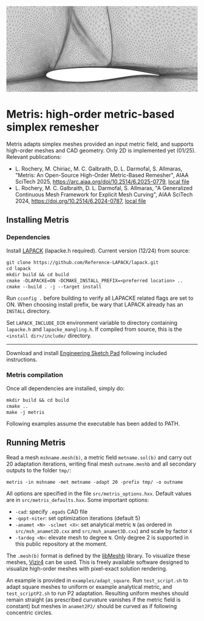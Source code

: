![Onera OAT15A transonic](docs/3.0close.jpg)

# Metris: high-order metric-based simplex remesher

Metris adapts simplex meshes provided an input metric field, and supports high-order meshes and CAD geometry. 
Only 2D is implemented yet (01/25).
Relevant publications:

- L. Rochery, M. Chiriac, M. C. Galbraith, D. L. Darmofal, S. Allmaras, "Metris: An Open-Source High-Order Metric-Based Remesher", AIAA SciTech 2025, https://arc.aiaa.org/doi/10.2514/6.2025-0779, [local file](docs/rochery-et-al-2025-metris-an-open-source-high-order-metric-based-remesher.pdf)
- L. Rochery, M. C. Galbraith, D. L. Darmofal, S. Allmaras, "A Generalized Continuous Mesh Framework for Explicit Mesh Curving", AIAA SciTech 2024, https://doi.org/10.2514/6.2024-0787, [local file](docs/rochery-et-al-2024-a-generalized-continuous-mesh-framework-for-explicit-mesh-curving.pdf)

## Installing Metris 

### Dependencies 

Install [LAPACK](https://www.netlib.org/lapack/) (lapacke.h required). Current version (12/24) from source:

```
git clone https://github.com/Reference-LAPACK/lapack.git 
cd lapack
mkdir build && cd build
cmake -DLAPACKE=ON -DCMAKE_INSTALL_PREFIX=<preferred location> ..
cmake --build . -j --target install
```

Run `cconfig .` before building to verify all LAPACKE related flags are set to ON. 
When choosing install prefix, be wary that LAPACK already has an `INSTALL` directory. 

Set `LAPACK_INCLUDE_DIR` environment variable to directory containing `lapacke.h` and `lapacke_mangling.h`. 
If compiled from source, this is the `<install dir>/include/` directory. 

--- 

Download and install [Engineering Sketch Pad](https://acdl.mit.edu/ESP/) following included instructions. 


### Metris compilation 

Once all dependencies are installed, simply do:

```
mkdir build && cd build
cmake .. 
make -j metris 
```

Following examples assume the executable has been added to PATH.


## Running Metris

Read a mesh `mshname.mesh(b)`, a metric field `metname.sol(b)` and carry out 20 adaptation iterations, writing final mesh `outname.meshb` and all secondary outputs to the folder `tmp/`: 

```
metris -in mshname -met metname -adapt 20 -prefix tmp/ -o outname 
```

All options are specified in the file `src/metris_options.hxx`. Default values are in `src/metris_defaults.hxx`. 
Some important options:

- `-cad`: specify `.egads` CAD file 
- `-qopt-niter`: set optimization iterations (default 5)
- `-anamet <N> -sclmet <X>`: set analytical metric `N` (as ordered in `src/msh_anamet2D.cxx` and `src/msh_anamet3D.cxx`) and scale by factor `X`
- `-tardeg <N>`: elevate mesh to degree `N`. Only degree 2 is supported in this public repository at the moment. 

The `.mesh(b)` format is defined by the [libMeshb](https://github.com/LoicMarechal/libMeshb) library. To visualize these meshes, [Vizir4](https://pyamg.saclay.inria.fr/vizir4.html)  can be used. This is freely available software designed to visualize high-order meshes with pixel-exact solution rendering. 


An example is provided in  `examples/adapt_square`. Run `test_script.sh` to adapt square meshes to uniform or example analytical metric, and `test_scriptP2.sh` to run P2 adaptation. 
Resulting uniform meshes should remain straight (as prescribed curvature vanishes if the metric field is constant) but meshes in `anamet2P2/` should be curved as if following concentric circles. 
